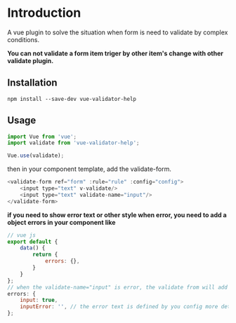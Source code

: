 # Introduction
A vue plugin to solve the situation when form is need to validate by complex conditions.

**You can not validate a form item triger by other item's change with other validate plugin.**

## Installation
```npm install --save-dev vue-validator-help```

## Usage
```js
import Vue from 'vue';
import validate from 'vue-validator-help';

Vue.use(validate);
```

then in your component template, add the validate-form.
```js
<validate-form ref="form" :rule="rule" :config="config">
    <input type="text" v-validate/>
    <input type="text" validate-name="input"/>
</validate-form>
```
**if you need to show error text or other style when error, you need to add a object errors in your component like**
```js
// vue js
export default {
    data() {
        return {
            errors: {},
        }
    }
};
// when the validate-name="input" is error, the validate from will add the key into errors
errors: {
    input: true,
    inputError: '', // the error text is defined by you config more detail in component
};
```
